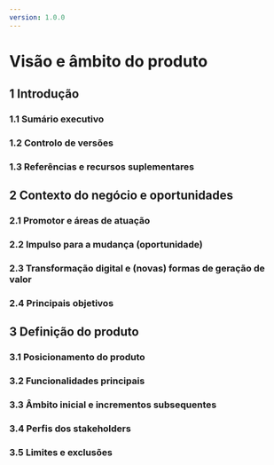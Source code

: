 ```yaml
---
version: 1.0.0
---
```


# Visão e âmbito do produto

## 1 Introdução

### 1.1 Sumário executivo

### 1.2 Controlo de versões

### 1.3 Referências e recursos suplementares

## 2 Contexto do negócio e oportunidades

### 2.1 Promotor e áreas de atuação

### 2.2 Impulso para a mudança (oportunidade)

### 2.3 Transformação digital e (novas) formas de geração de valor

### 2.4 Principais objetivos

## 3 Definição do produto

### 3.1 Posicionamento do produto

### 3.2 Funcionalidades principais

### 3.3 Âmbito inicial e incrementos subsequentes

### 3.4 Perfis dos stakeholders

### 3.5 Limites e exclusões
